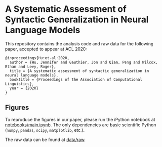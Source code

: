 # A Systematic Assessment of Syntactic Generalization in Neural Language Models

This repository contains the analysis code and raw data for the following paper, accepted to appear at ACL 2020:

```
@inproceedings{Hu:et-al:2020,
  author = {Hu, Jennifer and Gauthier, Jon and Qian, Peng and Wilcox, Ethan and Levy, Roger},
  title = {A systematic assessment of syntactic generalization in neural language models},
  booktitle = {Proceedings of the Association of Computational Linguistics},
  year = {2020}
}
```

## Figures

To reproduce the figures in our paper, please run the iPython notebook
at [notebooks/main.ipynb](notebooks/main.ipynb). The only dependencies
are basic scientific Python (`numpy`, `pandas`, `scipy`, `matplotlib`, etc.).

The raw data can be found at [data/raw](data/raw).
